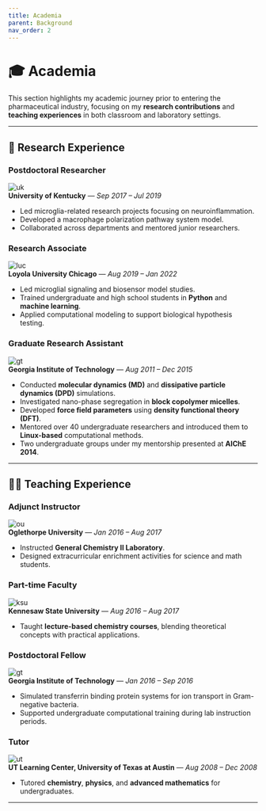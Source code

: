 ```yaml
---
title: Academia
parent: Background
nav_order: 2
---
```


# 🎓 Academia

This section highlights my academic journey prior to entering the pharmaceutical industry, focusing on my **research contributions** and **teaching experiences** in both classroom and laboratory settings.

---

## 🧪 Research Experience

### **Postdoctoral Researcher**  
![uk](/Portfolio/images/University_of_Kentucky_logo.png)   
**University of Kentucky** — *Sep 2017 – Jul 2019*  
- Led microglia-related research projects focusing on neuroinflammation.  
- Developed a macrophage polarization pathway system model.  
- Collaborated across departments and mentored junior researchers.
  
  
   

### **Research Associate**  
![luc](/Portfolio/images/Loyola_University_Chicago_logo.png)   
**Loyola University Chicago** — *Aug 2019 – Jan 2022*  
- Led microglial signaling and biosensor model studies.  
- Trained undergraduate and high school students in **Python** and **machine learning**.  
- Applied computational modeling to support biological hypothesis testing.

   
   
### **Graduate Research Assistant**  
![gt](/Portfolio/images/Georgia_Tech_logo_2021.png)   
**Georgia Institute of Technology** — *Aug 2011 – Dec 2015*  
- Conducted **molecular dynamics (MD)** and **dissipative particle dynamics (DPD)** simulations.  
- Investigated nano-phase segregation in **block copolymer micelles**.  
- Developed **force field parameters** using **density functional theory (DFT)**.  
- Mentored over 40 undergraduate researchers and introduced them to **Linux-based** computational methods.  
- Two undergraduate groups under my mentorship presented at **AIChE 2014**.

---

## 👨‍🏫 Teaching Experience

### **Adjunct Instructor**  
![ou](/Portfolio/images/Oglethorpe_University_logo.png)   
**Oglethorpe University** — *Jan 2016 – Aug 2017*  
- Instructed **General Chemistry II Laboratory**.  
- Designed extracurricular enrichment activities for science and math students.

### **Part-time Faculty**  
![ksu](/Portfolio/images/Kennesaw_State_University.png)   
**Kennesaw State University** — *Aug 2016 – Aug 2017*  
- Taught **lecture-based chemistry courses**, blending theoretical concepts with practical applications.

### **Postdoctoral Fellow**  
![gt](/Portfolio/images/Georgia_Tech_logo_2021.png)   
**Georgia Institute of Technology** — *Jan 2016 – Sep 2016*  
- Simulated transferrin binding protein systems for ion transport in Gram-negative bacteria.  
- Supported undergraduate computational training during lab instruction periods.

### **Tutor** 
![ut](/Portfolio/images/University_of_Texas_at_Austin_logo.png)  
**UT Learning Center, University of Texas at Austin** — *Aug 2008 – Dec 2008*  
- Tutored **chemistry**, **physics**, and **advanced mathematics** for undergraduates.

---
